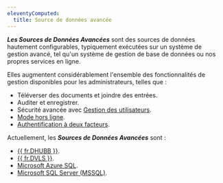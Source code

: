 ```yaml
---
eleventyComputed:
  title: Source de données avancée
---
```

***Les Sources de Données Avancées*** sont des sources de données hautement configurables, typiquement exécutées sur un système de gestion avancé, tel qu'un système de gestion de base de données ou nos propres services en ligne.

Elles augmentent considérablement l'ensemble des fonctionnalités de gestion disponibles pour les administrateurs, telles que :

* Téléverser des documents et joindre des entrées.
* Auditer et enregistrer.
* Sécurité avancée avec [Gestion des utilisateurs](/rdm/windows/commands/administration/management/user-management/).
* [Mode hors ligne](/rdm/windows/data-sources/offline-mode/).
* [Authentification à deux facteurs](/rdm/windows/data-sources/multi-factor-authentication/).

Actuellement, les ***Sources de Données Avancées*** sont :

* [{{ fr.DHUBB }}](/rdm/windows/data-sources/data-sources-types/advanced-data-sources/hub-business/).
* [{{ fr.DVLS }}](/rdm/windows/data-sources/data-sources-types/advanced-data-sources/server/).
* [Microsoft Azure SQL](/rdm/windows/data-sources/data-sources-types/advanced-data-sources/microsoft-azure-sql/).
* [Microsoft SQL Server (MSSQL)](/rdm/windows/data-sources/data-sources-types/advanced-data-sources/microsoft-sql-server/).

